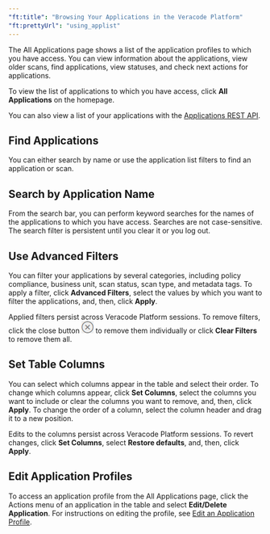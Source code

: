 ```yaml
---
"ft:title": "Browsing Your Applications in the Veracode Platform"
"ft:prettyUrl": "using_applist"
---
```

The All Applications page shows a list of the application profiles to which you have access. You can view information about the applications, view older scans, find applications, view statuses, and check next actions for applications.

To view the list of applications to which you have access, click **All Applications** on the homepage.

You can also view a list of your applications with the [Applications REST API](https://docs.veracode.com/r/r_applications_list).

## Find Applications

You can either search by name or use the application list filters to find an application or scan.

## Search by Application Name

From the search bar, you can perform keyword searches for the names of the applications to which you have access. Searches are not case-sensitive. The search filter is persistent until you clear it or you log out.

## Use Advanced Filters

You can filter your applications by several categories, including policy compliance, business unit, scan status, scan type, and metadata tags. To apply a filter, click **Advanced Filters**, select the values by which you want to filter the applications, and, then, click **Apply**.

Applied filters persist across Veracode Platform sessions. To remove filters, click the close button ![](../images/close_filter.png) to remove them individually or click **Clear Filters** to remove them all.

## Set Table Columns

You can select which columns appear in the table and select their order. To change which columns appear, click **Set Columns**, select the columns you want to include or clear the columns you want to remove, and, then, click **Apply**. To change the order of a column, select the column header and drag it to a new position.

Edits to the columns persist across Veracode Platform sessions. To revert changes, click **Set Columns**, select **Restore defaults**, and, then, click **Apply**.

## Edit Application Profiles

To access an application profile from the All Applications page, click the Actions menu of an application in the table and select **Edit/Delete Application**. For instructions on editing the profile, see [Edit an Application Profile](https://docs.veracode.com/r/t_edit_application_profile).

